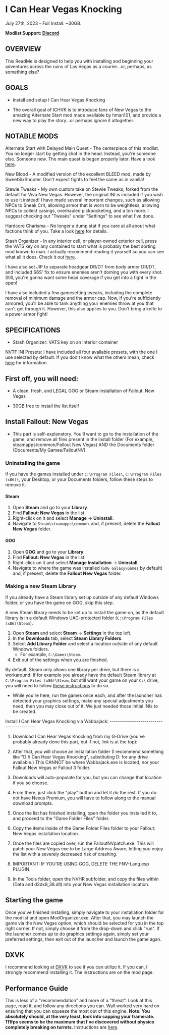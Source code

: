 # I Can Hear Vegas Knocking

July 27th, 2023 - Full Install: ~30GB.

**Modlist Support: [Discord](https://discord.gg/CEQ9fJcaJD)**


## OVERVIEW

This ReadMe is designed to help you with installing and beginning your adventures across the ruins of Las Vegas as a courier...or, perhaps, as something else?

## GOALS

-  Install and setup I Can Hear Vegas Knocking

-  The overall goal of ICHVK is to introduce fans of New Vegas to the amazing Alternate Start mod made available by hman101, and provide a new way to play the story...or perhaps ignore it altogether. 

## NOTABLE MODS

Alternate Start with Delayed Main Quest - The centerpiece of this modlist. You no longer start by getting shot in the head. Instead, you're someone else. Someone new. The main quest is began properly later. Have a look [here](https://www.nexusmods.com/newvegas/mods/82319).

New Blood - A modified version of the excellent BLEED mod, made by SweetSixShooter. Don't expect fights to feel the same as in vanilla! 

Stewie Tweaks - My own custom take on Stewie Tweaks, forked from the default for Viva New Vegas. However, the original INI is included if you wish to use it instead! I have made several important changes, such as allowing NPCs to Sneak Crit, allowing armor that is worn to be weightless, allowing NPCs to collect casings, overhauled pickpocketing, and a ton more. I suggest checking out "Tweaks" under "Settings" to see what I've done.

Hardcore Charisma - No longer a dump stat if you care at all about what factions think of you. Take a look [here](https://www.nexusmods.com/newvegas/mods/78448) for details.

Stash Organizer - In any interior cell, or player-owned exterior cell, press the VATS key on any contained to start what is probably the best sorting mod known to man. I actually recommend reading it yourself so you can see what all it does. Check it out [here](https://eddoursul.win/mods/stash-organizer/).

I have also set JIP to separate headgear DR/DT from body armor DR/DT, and included S6S' fix to ensure enemies aren't doming you with every shot. Still, you're gonna want some head coverage if you get into a fight in the open!

I have also included a few gamesetting tweaks, including the complete removal of minimum damage and the armor cap. Now, if you're sufficiently armored, you'll be able to tank anything your enemies throw at you that can't get through it. However, this also applies to you. Don't bring a knife to a power armor fight!

## SPECIFICATIONS

- Stash Organizer:
VATS key on an interior container

NVTF INI Presets:
I have included all four available presets, with the one I use selected by default. If you don't know what the others mean, check [here](https://www.nexusmods.com/newvegas/mods/81231) for information.

## First off, you will need:

-   A clean, fresh, and LEGAL GOG or Steam installation of Fallout: New Vegas

-   30GB free to install the list itself

## Install Fallout: New Vegas

- This part is self-explanatory. You'll want to go to the installation of the game, and remove all files present in the install folder (For example, steamapps/common/Fallout New Vegas) AND the Documents folder (Documents/My Games/FalloutNV).

### Uninstalling the game

If you have the games installed under `C:\Program Files\`, `C:\Program Files (x86)\`, your Desktop, or your Documents folders, follow these steps to remove it.

#### Steam

1. Open **Steam** and go to your **Library**.
2. Find **Fallout: New Vegas** in the list.
3. Right-click on it and select **Manage** -> **Uninstall**.
4. Navigate to `Steam\steamapps\common\` and, if present, delete the **Fallout New Vegas** folder.

#### GOG

1. Open **GOG** and go to your **Library**.
2. Find **Fallout: New Vegas** in the list.
3. Right-click on it and select **Manage Installation** -> **Uninstall**.
4. Navigate to where the game was installed (`GOG Galaxy\Games` by default) and, if present, delete the **Fallout New Vegas** folder.

### Making a new Steam Library

If you already have a Steam library set up outside of any default Windows folder, or you have the game on GOG, skip this step.

A new Steam library needs to be set up to install the game on, as the default library is in a default Windows UAC-protected folder (`C:\Program Files (x86)\Steam`).

1. Open **Steam** and select **Steam** -> **Settings** in the top left.
2. In the **Downloads** tab, select **Steam Library Folders**.
3. Select **Add Library Folder** and select a location outside of any default Windows folders.
   * For example, `C:\Games\Steam`.
4. Exit out of the settings when you are finished.

By default, Steam only allows one library per drive, but there is a workaround. If for example you already have the default Steam library at `C:\Program Files (x86)\Steam`, but still want your game on your `C:\` drive, you will need to follow [these instructions](https://github.com/LostDragonist/steam-library-setup-tool/wiki/Usage-Guide) to do so.

- While you're here, run the games once each, and after the launcher has detected your graphics settings, make any special adjustments you need, then you may close out of it. We just needed those initial INIs to be created.

Install I Can Hear Vegas Knocking via Wabbajack: 
----------------------------------------- 

1.  Download I Can Hear Vegas Knocking from my G-Drive (you've probably already done this part, but if not, link is at the top): 

2.  After that, you will choose an installation folder (I recommend something like "D:/I Can Hear Vegas Knocking", substituting D: for any drive available.) This CANNOT be where Wabbajack.exe is located, nor your Fallout New Vegas or Fallout 3 folder.

3.  Downloads will auto-populate for you, but you can change that location if you so choose. 

4.  From there, just click the "play" button and let it do the rest. If you do not have Nexus Premium, you will have to follow along to the manual download prompts.

5. Once the list has finished installing, open the folder you installed it to, and proceed to the "Game Folder Files" folder. 

6. Copy the items inside of the Game Folder Files folder to your Fallout: New Vegas installation location.
   
7. Once the files are copied over, run the FalloutNVpatch.exe. This will patch your New Vegas exe to be Large Address Aware, letting you enjoy the list with a severely decreased risk of crashing.

8. IMPORTANT: IF YOU'RE USING GOG, DELETE THE FNV-Lang.esp PLUGIN.

9. In the Tools folder, open the NVHR subfolder, and copy the files within (Data and d3dx9_38.dll) into your New Vegas installation location.

## Starting the game

Once you've finished installing, simply navigate to your installation folder for the modlist and open ModOrganizer.exe. After that, you may launch the game via the New Vegas option, which should be selected for you in the top right corner. If not, simply choose it from the drop-down and click "run". If the launcher comes up to do graphics settings again, simply set your preferred settings, then exit out of the launcher and launch the game agan.

## DXVK

I recommend looking at [DXVK](https://www.nexusmods.com/newvegas/mods/79299) to see if you can utilize it. If you can, I strongly recommend installing it. The instructions are on the mod page.

## Performance Guide

This is less of a "recommendation" and more of a "threat". Look at this page, read it, and follow any directions you can. Wall worked very hard on ensuring that you can squeeze the most out of this engine. **Note: You absolutely should, at the very least, look into capping your framerate. 111fps seems to be the maximum that I've discovered without physics completely breaking on turrets.** Instructions are [here](https://wallsogb.github.io/FalloutNV-Performance-Guide/falloutnv.html).
